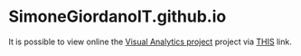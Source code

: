 # SimoneGiordanoIT.github.io
It is possible to view online the [Visual Analytics project](https://github.com/SimoneGiordanoIT/VisualAnalyticsExamProject) project via [THIS](https://simonegiordanoit.github.io/) link.
